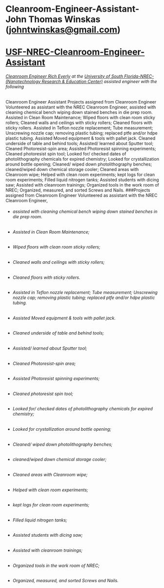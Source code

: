 # Cleanroom-Engineer-Assistant-John Thomas Winskas (johntwinskas@gmail.com)
# [USF-NREC-Cleanroom-Engineer-Assistant](http://www.nrec.usf.edu/Staff.html)
###### [ Cleanroom Engineer Rich Everly](http://www.nrec.usf.edu/Staff.html) at the [University of South Florida-NREC-(Nanotechnology Research &amp; Education Center)](http://www.nrec.usf.edu/Staff.html) assisted engineer with the following
Cleanroom Engineer Assistant
Projects assigned from Cleanroom Engineer
Volunteered as assistant with the NREC Cleanroom Engineer, assisted with cleaning chemical bench wiping down stained benches in die prep room. Assisted in Clean Room Maintenance; Wiped floors with clean room sticky rollers; Cleaned walls and ceilings with sticky rollers; Cleaned floors with sticky rollers.  Assisted in Teflon nozzle replacement; Tube measurement; Unscrewing nozzle cap; removing plastic tubing; replaced ptfe and/or hdpe plastic tubing. Assisted Moved equipment & tools with pallet jack. Cleaned underside of table and behind tools; Assisted/ learned about Sputter tool; Cleaned Photoresist-spin area; Assisted Photoresist spinning experiments; Cleaned photoresist spin tool; Looked for/ checked dates of photolithography chemicals for expired chemistry; Looked for crystallization around bottle opening; Cleaned/ wiped down photolithography benches; cleaned/wiped down chemical storage cooler; Cleaned areas with Cleanroom wipe; Helped with clean room experiments; kept logs for clean room experiments; Filled liquid nitrogen tanks; Assisted students with dicing saw; Assisted with cleanroom trainings; Organized tools in the work room of NREC; Organized, measured, and sorted Screws and Nails. 
###Projects assigned from Cleanroom Engineer
Volunteered as assistant with the NREC Cleanroom Engineer, 
 - ###### assisted with cleaning chemical bench wiping down stained benches in die prep room.
 - ###### Assisted in Clean Room Maintenance;
 - ###### Wiped floors with clean room sticky rollers;
 - ###### Cleaned walls and ceilings with sticky rollers;
 - ###### Cleaned floors with sticky rollers.
 - ###### Assisted in Teflon nozzle replacement; Tube measurement; Unscrewing nozzle cap; removing plastic tubing; replaced ptfe and/or hdpe plastic tubing.
 - ###### Assisted Moved equipment & tools with pallet jack.
 - ###### Cleaned underside of table and behind tools;
 - ###### Assisted/ learned about Sputter tool;
 - ###### Cleaned Photoresist-spin area;
 - ###### Assisted Photoresist spinning experiments;
 - ###### Cleaned photoresist spin tool;
 - ###### Looked for/ checked dates of photolithography chemicals for expired chemistry;
 - ###### Looked for crystallization around bottle opening;
 - ###### Cleaned/ wiped down photolithography benches;
 - ###### cleaned/wiped down chemical storage cooler;
 - ###### Cleaned areas with Cleanroom wipe;
 - ###### Helped with clean room experiments;
 - ###### kept logs for clean room experiments;
 - ###### Filled liquid nitrogen tanks;
 - ###### Assisted students with dicing saw;
 - ###### Assisted with cleanroom trainings;
 - ###### Organized tools in the work room of NREC;
 - ###### Organized, measured, and sorted Screws and Nails.
